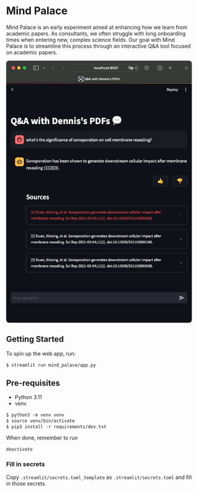 # Mind Palace

Mind Palace is an early experiment aimed at enhancing how we learn from academic papers. As consultants, we often struggle with long onboarding times when entering new, complex science fields. Our goal with Mind Palace is to streamline this process through an interactive Q&A tool focused on academic papers.

![screenshot](resources/images/screenshot.png)

## Getting Started

To spin up the web app, run:

```
$ streamlit run mind_palace/app.py
```

## Pre-requisites

- Python 3.11
- venv

```
$ python3 -m venv venv
$ source venv/bin/activate
$ pip3 install -r requirements/dev.txt
```

When done, remember to run

```
deactivate
```

### Fill in secrets

Copy `.streamlit/secrets.toml_template` as `.streamlit/secrets.toml` and fill in those secrets.
